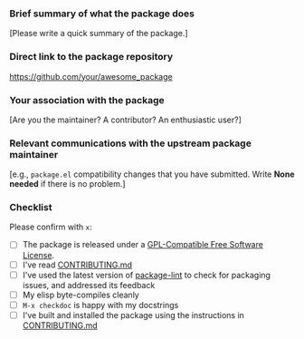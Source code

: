 ### Brief summary of what the package does

[Please write a quick summary of the package.]

### Direct link to the package repository

https://github.com/your/awesome_package

### Your association with the package

[Are you the maintainer? A contributor? An enthusiastic user?]

### Relevant communications with the upstream package maintainer

[e.g., `package.el` compatibility changes that you have submitted. Write **None needed** if there is no problem.]

### Checklist

Please confirm with `x`:

- [ ] The package is released under a [GPL-Compatible Free Software License](https://www.gnu.org/licenses/license-list.en.html#GPLCompatibleLicenses). 
- [ ] I've read [CONTRIBUTING.md](https://github.com/melpa/melpa/blob/master/CONTRIBUTING.md)
- [ ] I've used the latest version of [package-lint](https://github.com/purcell/package-lint) to check for packaging issues, and addressed its feedback
- [ ] My elisp byte-compiles cleanly
- [ ] `M-x checkdoc` is happy with my docstrings
- [ ] I've built and installed the package using the instructions in [CONTRIBUTING.md](https://github.com/melpa/melpa/blob/master/CONTRIBUTING.md)

